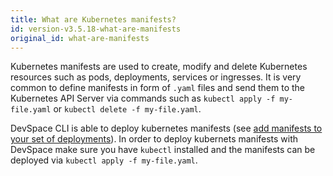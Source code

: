 ```yaml
---
title: What are Kubernetes manifests?
id: version-v3.5.18-what-are-manifests
original_id: what-are-manifests
---
```


Kubernetes manifests are used to create, modify and delete Kubernetes resources such as pods, deployments, services or ingresses. It is very common to define manifests in form of `.yaml` files and send them to the Kubernetes API Server via commands such as `kubectl apply -f my-file.yaml` or `kubectl delete -f my-file.yaml`.

DevSpace CLI is able to deploy kubernetes manifests (see [add manifests to your set of deployments](../../deployment/kubernetes-manifests/add-manifests)). In order to deploy kubernets manifests with DevSpace make sure you have `kubectl` installed and the manifests can be deployed via `kubectl apply -f my-file.yaml`.
